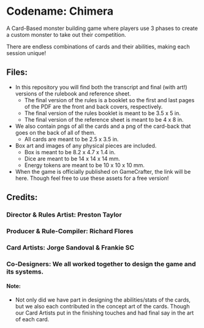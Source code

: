 # Codename: Chimera

A Card-Based monster building game where players use 3 phases to create a custom monster to take out their competition. 

There are endless combinations of cards and their abilities, making each session unique!

## Files:
- In this repository you will find both the transcript and final (with art!) versions of the rulebook and reference sheet.
  - The final version of the rules is a booklet so the first and last pages of the PDF are the front and back covers, respectively.
  - The final version of the rules booklet is meant to be 3.5 x 5 in.
  - The final version of the reference sheet is meant to be 4 x 8 in. 
- We also contain pngs of all the cards and a png of the card-back that goes on the back of all of them.
  - All cards are meant to be 2.5 x 3.5 in.
- Box art and images of any physical pieces are included.
  - Box is meant to be 8.2 x 4.7 x 1.4 in.
  - Dice are meant to be 14 x 14 x 14 mm.
  - Energy tokens are meant to be 10 x 10 x 10 mm.
- When the game is officially published on GameCrafter, the link will be here. Though feel free to use these assets for a free version!

## Credits:
### Director & Rules Artist: Preston Taylor

### Producer & Rule-Compiler: Richard Flores

### Card Artists: Jorge Sandoval & Frankie SC

### Co-Designers: We all worked together to design the game and its systems.

#### Note: 
- Not only did we have part in designing the abilities/stats of the cards, but we also each contributed in the concept art of the cards. Though our Card Artists put in the finishing touches and had final say in the art of each card.

